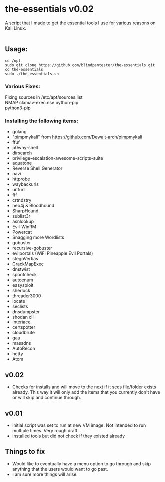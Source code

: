 # the-essentials v0.02  
A script that I made to get the essential tools I use for various reasons on Kali Linux.<br /><br />
## Usage:  
    cd /opt  
    sudo git clone https://github.com/blindpentester/the-essentials.git  
    cd the-essentials  
    sudo ./the_essentials.sh  
  
### Various Fixes:  
Fixing sources in /etc/apt/sources.list  
NMAP clamav-exec.nse
python-pip  
python3-pip  

### Installing the following items:  
  
* golang  
* "pimpmykali" from https://github.com/Dewalt-arch/pimpmykali  
* ffuf  
* p0wny-shell  
* dirsearch  
* privilege-escalation-awesome-scripts-suite  
* aquatone  
* Reverse Shell Generator  
* navi  
* httprobe  
* waybackurls  
* unfurl  
* fff  
* crtndstry  
* neo4j & Bloodhound  
* SharpHound  
* sublist3r  
* asnlookup  
* Evil-WinRM  
* Powercat  
* Snagging more Wordlists  
* gobuster  
* recursive-gobuster  
* evilportals (WiFi Pineapple Evil Portals)  
* stegoVertias  
* CrackMapExec  
* dnstwist  
* spoofcheck  
* autoenum  
* easysploit  
* sherlock  
* threader3000  
* locate  
* seclists  
* dnsdumpster  
* shodan cli  
* Interlace  
* certspotter  
* cloudbrute  
* gau   
* massdns  
* AutoRecon  
* hetty  
* Atom  
  
## v0.02
* Checks for installs and will move to the next if it sees file/folder exists already.  This way it will only add the items that you currently don't have or will skip and continue through.
  
  
## v0.01  
* initial script was set to run at new VM image.  Not intended to run multiple times.  Very rough draft.  
* installed tools but did not check if they existed already  
  
  
## Things to fix  
* Would like to eventually have a menu option to go through and skip anything that the users would want to go past.   
* I am sure more things will arise.  
  
  
